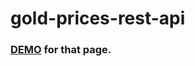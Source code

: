 # gold-prices-rest-api

### [DEMO](https://gitprzemek.github.io/gold-prices-rest-api/) for that page.
